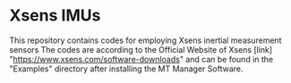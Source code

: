 # Xsens IMUs
This repository contains codes for employing Xsens inertial measurement sensors
The codes are according to the Official Website of Xsens [link] "https://www.xsens.com/software-downloads" and can be found in the "Examples" directory after installing the MT Manager Software.
